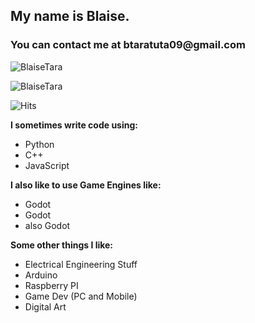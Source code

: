 ## My name is Blaise.

<h3 align="left">
  You can contact me at btaratuta09@gmail.com
</h3>

![BlaiseTara](https://github-readme-stats.vercel.app/api?username=BlaiseTara&show_icons=true&theme=tokyonight&hide=["issues"])

![BlaiseTara](https://github-readme-stats.vercel.app/api/top-langs?username=BlaiseTara&show_icons=true&theme=tokyonight&layout=compact)


![Hits](https://hits.seeyoufarm.com/api/count/incr/badge.svg?url=https%3A%2F%2Fgithub.com%2FBlaiseTara%2Fhit-counter&count_bg=%2379C83D&title_bg=%23555555&icon=&icon_color=%23E7E7E7&title=hits&edge_flat=false)

**I sometimes write code using:**
 - Python
 - C++
 - JavaScript
 
**I also like to use Game Engines like:**
 - Godot
 - Godot
 - also Godot

**Some other things I like:**
 - Electrical Engineering Stuff
 - Arduino
 - Raspberry PI
 - Game Dev (PC and Mobile)
 - Digital Art
